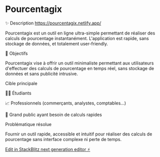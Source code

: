 # Pourcentagix
✨ Description
https://pourcentagix.netlify.app/

Pourcentagix est un outil en ligne ultra-simple permettant de réaliser des calculs de pourcentage instantanément. L'application est rapide, sans stockage de données, et totalement user-friendly.

🔮 Objectifs

Pourcentagix vise à offrir un outil minimaliste permettant aux utilisateurs d'effectuer des calculs de pourcentage en temps réel, sans stockage de données et sans publicité intrusive.

Cible principale

👨‍🎓 Étudiants

📈 Professionnels (commerçants, analystes, comptables...)

👥 Grand public ayant besoin de calculs rapides

Problématique résolue

Fournir un outil rapide, accessible et intuitif pour réaliser des calculs de pourcentage sans interface complexe ni perte de temps.

[Edit in StackBlitz next generation editor ⚡️](https://stackblitz.com/~/github.com/Pekosman76/Pourcentagix)